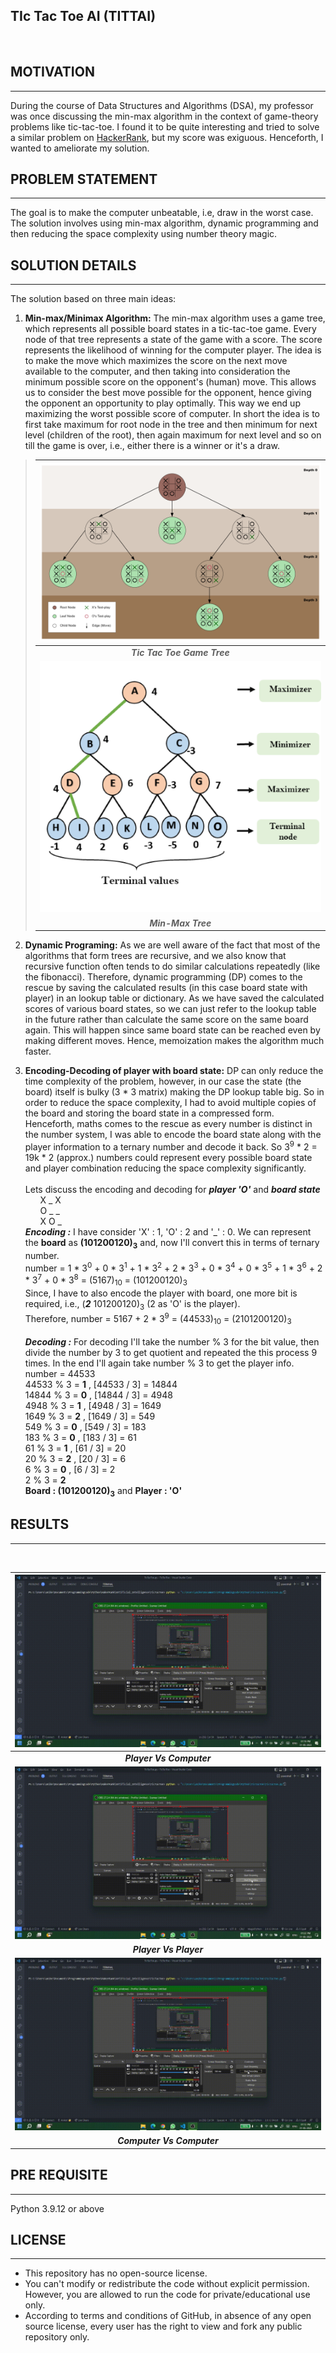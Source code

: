 ## **TI**c **T**ac **T**oe **AI** (**TITTAI**)
<br>

## __MOTIVATION__
---
During the course of Data Structures and Algorithms (DSA), my professor was once discussing the min-max algorithm in the context of game-theory problems like tic-tac-toe. I found it to be quite interesting and tried to solve a similar problem on [HackerRank](https://www.hackerrank.com/challenges/tic-tac-toe), but my score was exiguous. Henceforth, I wanted to ameliorate my solution.

## __PROBLEM STATEMENT__
---
The goal is to make the computer unbeatable, i.e, draw in the worst case. The solution involves using min-max algorithm, dynamic programming and then reducing the space complexity using number theory magic.

## __SOLUTION DETAILS__
---
The solution based on three main ideas:
1. **Min-max/Minimax Algorithm:** The min-max algorithm uses a game tree, which represents all possible board states in a tic-tac-toe game. <!--insert a tic tac toe game tree here!--> 
Every node of that tree represents a state of the game with a score. The score represents the likelihood of winning for the computer player. The idea is to make the move which maximizes the score on the next move available to the computer, and then taking into consideration the minimum possible score on the opponent's (human) move. This allows us to consider the best move possible for the opponent, hence giving the opponent an opportunity to play optimally. This way we end up maximizing the worst possible score of computer. In short the idea is to first take maximum for root node in the tree and then minimum for next level (children of the root), then again maximum for next level and so on till the game is over, i.e., either there is a winner or it's a draw. <!--Insert min-max gif with alternating max-min !-->

>| ![](img/TicTacToeTree.jpg) |
>|:---:|
>| <b> _*Tic Tac Toe Game Tree*_</b>|
>| ![](img/mini-max-algorithm.png) |
>| <b> _*Min-Max Tree*_</b>|


2. **Dynamic Programing:** As we are well aware of the fact that most of the algorithms that form trees are recursive, and we also know that recursive function often tends to do similar calculations repeatedly (like the fibonacci). Therefore, dynamic programming (DP) comes to the rescue by saving the calculated results (in this case board state with player) in an lookup table or dictionary. As we have saved the calculated scores of various board states, so we can just refer to the lookup table in the future rather than calculate the same score on the same board again. This will happen since same board state can be reached even by making different moves. Hence, memoization makes the algorithm much faster.

3. **Encoding-Decoding of player with board state:** DP can only reduce the time complexity of the problem, however, in our case the state (the board) itself is bulky (3 \* 3 matrix) making the DP lookup table big. So in order to reduce the space complexity, I had to avoid multiple copies of the board and storing the board state in a compressed form. Henceforth, maths comes to the rescue as every number is distinct in the number system, I was able to encode the board state along with the player information to a ternary number and decode it back. So 3<sup>9</sup> \* 2 = 19k \* 2 (approx.) numbers could represent every possible board state and player combination reducing the space complexity significantly.<br><br><!--Explain more about encoding here and why it is unique. show example!-->
Lets discuss the encoding and decoding for _**player 'O'**_ and _**board state**_<br>
&nbsp;&nbsp;&nbsp;&nbsp;&nbsp;&nbsp;X _ X <br>
&nbsp;&nbsp;&nbsp;&nbsp;&nbsp;&nbsp;O _ _ <br>
&nbsp;&nbsp;&nbsp;&nbsp;&nbsp;&nbsp;X O _ <br>
_**Encoding :**_ 
I have consider 'X' : 1, 'O' : 2 and '_' : 0. We can represent the **board** as **(101200120)<sub>3</sub>** and, now I'll convert this in terms of ternary number.<br>
number = 1 \* 3<sup>0</sup> + 0 \* 3<sup>1</sup> + 1 \* 3<sup>2</sup> + 2 \* 3<sup>3</sup> + 0 \* 3<sup>4</sup> + 0 \* 3<sup>5</sup> + 1 \* 3<sup>6</sup> + 2 \* 3<sup>7</sup> + 0 \* 3<sup>8</sup> = (5167)<sub>10</sub> = (101200120)<sub>3</sub><br>
Since, I have to also encode the player with board, one more bit is required, i.e., (**_2_** 101200120)<sub>3</sub> (2 as 'O' is the player). <br>
Therefore, number = 5167 + 2 \* 3<sup>9</sup> = (44533)<sub>10</sub> = (2101200120)<sub>3</sub> <br><br>
_**Decoding :**_
For decoding I'll take the number % 3 for the bit value, then divide the number by 3 to get quotient and repeated the this process 9 times. In the end I'll again take number % 3 to get the player info.<br>
number = 44533 <br>
44533 % 3 = **1** , [44533 / 3] = 14844 <br>
14844 % 3 = **0** , [14844 / 3] = 4948 <br>
4948 % 3 = **1** , [4948 / 3] = 1649 <br>
1649 % 3 = **2** , [1649 / 3] = 549 <br>
549 % 3 = **0** , [549 / 3] = 183 <br>
183 % 3 = **0** , [183 / 3] = 61 <br>
61 % 3 = **1** , [61 / 3] = 20 <br>
20 % 3 = **2** , [20 / 3] = 6 <br>
6 % 3 = **0** , [6 / 3] = 2 <br>
2 % 3 = **2** <br>
**Board : (101200120)<sub>3</sub>** and **Player : 'O'** <br>

## __RESULTS__
---
<br>

| ![](img/PlayerVsComp.gif) |
|:---:|
| <b> _*Player Vs Computer*_</b>|
| ![](img/PlayerVsPlayer.gif) |
| <b> _*Player Vs Player*_</b>|
| ![](img/CompVsComp.gif) |
| <b> _*Computer Vs Computer*_</b>|

## __PRE REQUISITE__
---
Python 3.9.12 or above

## __LICENSE__
---
+ This repository has no open-source license.
+ You can't modify or redistribute the code without explicit permission. However, you are allowed to run the code for private/educational use only.
+ According to terms and conditions of GitHub, in absence of any open source license, every user has the right to view and fork any public repository only.
